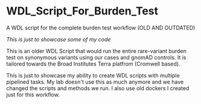 # WDL_Script_For_Burden_Test
 A WDL script for the complete burden test workflow (OLD AND OUTDATED)

*This is just to showcase some of my code*

This is an older WDL Script that would run the entire rare-variant burden test on synonymous variants using our cases and gnomAD controls. It is tailored towards the Broad Institutes Terra platfrom (Cromwell based).

This is just to showcase my ability to create WDL scripts with multiple pipelined tasks. My lab doesn't use this as much anymore and we have changed the scripts and methods we run. I also use old dockers I created just for this workflow. 
